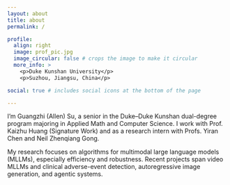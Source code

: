 ```yaml
---
layout: about
title: about
permalink: /

profile:
  align: right
  image: prof_pic.jpg
  image_circular: false # crops the image to make it circular
  more_info: >
    <p>Duke Kunshan University</p>
    <p>Suzhou, Jiangsu, China</p>

social: true # includes social icons at the bottom of the page

---
```


I’m Guangzhi (Allen) Su, a senior in the Duke–Duke Kunshan dual-degree program majoring in Applied Math and Computer Science. I work with Prof. Kaizhu Huang (Signature Work) and as a research intern with Profs. Yiran Chen and Neil Zhenqiang Gong.

My research focuses on algorithms for multimodal large language models (MLLMs), especially efficiency and robustness. Recent projects span video MLLMs and clinical adverse-event detection, autoregressive image generation, and agentic systems.
